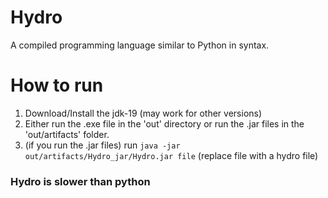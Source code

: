 # Hydro
 A compiled programming language similar to Python in syntax.

# How to run
1. Download/Install the jdk-19 (may work for other versions)
2. Either run the .exe file in the 'out' directory or run the .jar files in the 'out/artifacts' folder.
3. (if you run the .jar files) run `java -jar out/artifacts/Hydro_jar/Hydro.jar file` (replace file with a hydro file)

### Hydro is slower than python
